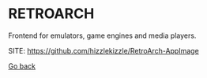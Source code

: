 # RETROARCH

 Frontend for emulators, game engines and media players.
 
 SITE: https://github.com/hizzlekizzle/RetroArch-AppImage

 [Go back](https://portable-linux-apps.github.io/apps.html)
